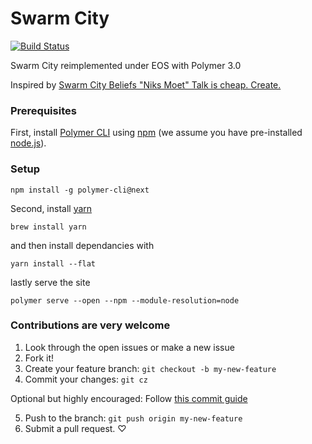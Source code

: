 # Swarm City

[![Build Status](https://travis-ci.org/Polymer/polymer-starter-kit.svg?branch=master)](https://travis-ci.org/Polymer/polymer-starter-kit)

Swarm City reimplemented under EOS with Polymer 3.0

Inspired by [Swarm City Beliefs "Niks Moet" Talk is cheap. Create.](https://docs.google.com/document/d/1c5VXW-IFEiBdISkF2KthJOsXgavFWVSoJIQ_roiTWN4/edit?usp=sharing)

### Prerequisites

First, install [Polymer CLI](https://github.com/Polymer/polymer-cli) using
[npm](https://www.npmjs.com) (we assume you have pre-installed [node.js](https://nodejs.org)).

### Setup

    npm install -g polymer-cli@next

Second, install [yarn](https://yarnpkg.com/en/docs/install) 

    brew install yarn

and then install dependancies with 

    yarn install --flat

lastly serve the site

    polymer serve --open --npm --module-resolution=node

### Contributions are very welcome

1. Look through the open issues or make a new issue
2. Fork it!
3. Create your feature branch: `git checkout -b my-new-feature`
4. Commit your changes: `git cz`

Optional but highly encouraged: Follow [this commit guide](https://conventionalcommits.org/)

5. Push to the branch: `git push origin my-new-feature`
6. Submit a pull request. ♡